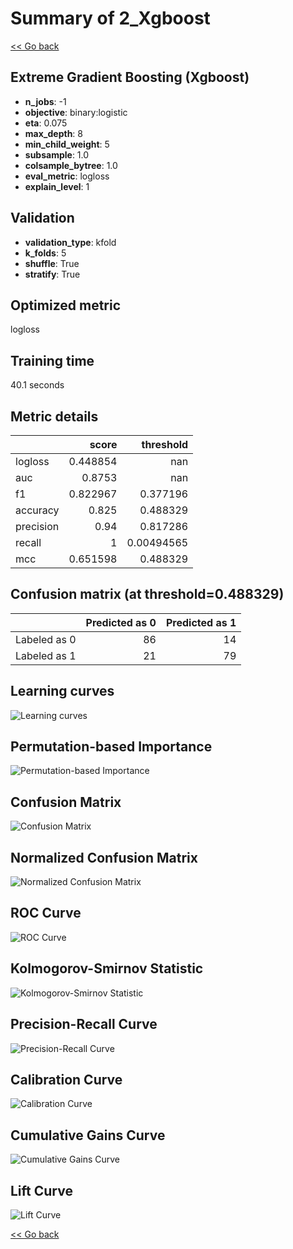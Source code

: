 # Summary of 2_Xgboost

[<< Go back](../README.md)


## Extreme Gradient Boosting (Xgboost)
- **n_jobs**: -1
- **objective**: binary:logistic
- **eta**: 0.075
- **max_depth**: 8
- **min_child_weight**: 5
- **subsample**: 1.0
- **colsample_bytree**: 1.0
- **eval_metric**: logloss
- **explain_level**: 1

## Validation
 - **validation_type**: kfold
 - **k_folds**: 5
 - **shuffle**: True
 - **stratify**: True

## Optimized metric
logloss

## Training time

40.1 seconds

## Metric details
|           |    score |    threshold |
|:----------|---------:|-------------:|
| logloss   | 0.448854 | nan          |
| auc       | 0.8753   | nan          |
| f1        | 0.822967 |   0.377196   |
| accuracy  | 0.825    |   0.488329   |
| precision | 0.94     |   0.817286   |
| recall    | 1        |   0.00494565 |
| mcc       | 0.651598 |   0.488329   |


## Confusion matrix (at threshold=0.488329)
|              |   Predicted as 0 |   Predicted as 1 |
|:-------------|-----------------:|-----------------:|
| Labeled as 0 |               86 |               14 |
| Labeled as 1 |               21 |               79 |

## Learning curves
![Learning curves](learning_curves.png)

## Permutation-based Importance
![Permutation-based Importance](permutation_importance.png)
## Confusion Matrix

![Confusion Matrix](confusion_matrix.png)


## Normalized Confusion Matrix

![Normalized Confusion Matrix](confusion_matrix_normalized.png)


## ROC Curve

![ROC Curve](roc_curve.png)


## Kolmogorov-Smirnov Statistic

![Kolmogorov-Smirnov Statistic](ks_statistic.png)


## Precision-Recall Curve

![Precision-Recall Curve](precision_recall_curve.png)


## Calibration Curve

![Calibration Curve](calibration_curve_curve.png)


## Cumulative Gains Curve

![Cumulative Gains Curve](cumulative_gains_curve.png)


## Lift Curve

![Lift Curve](lift_curve.png)



[<< Go back](../README.md)
